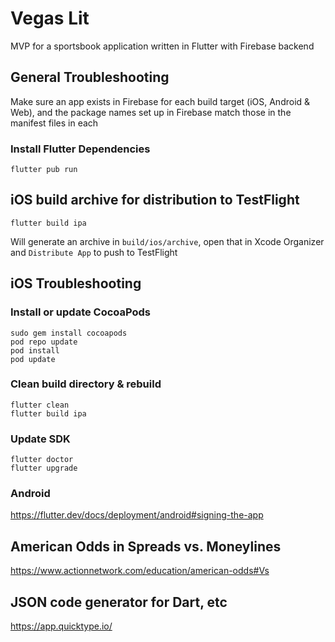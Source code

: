 # Vegas Lit

MVP for a sportsbook application written in Flutter with Firebase backend

## General Troubleshooting

Make sure an app exists in Firebase for each build target (iOS, Android & Web), and the package names set up in Firebase match those in the manifest files in each

### Install Flutter Dependencies

```
flutter pub run
```

## iOS build archive for distribution to TestFlight

```
flutter build ipa
```

Will generate an archive in `build/ios/archive`, open that in Xcode Organizer and `Distribute App` to push to TestFlight

## iOS Troubleshooting

### Install or update CocoaPods

```
sudo gem install cocoapods
pod repo update
pod install
pod update
```

### Clean build directory & rebuild

```
flutter clean
flutter build ipa
```

### Update SDK

```
flutter doctor
flutter upgrade
```

### Android

<https://flutter.dev/docs/deployment/android#signing-the-app>

## American Odds in Spreads vs. Moneylines

<https://www.actionnetwork.com/education/american-odds#Vs>

## JSON code generator for Dart, etc

<https://app.quicktype.io/>
